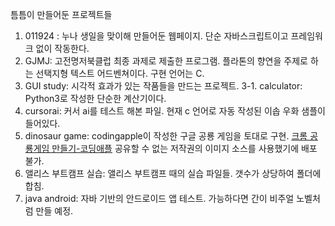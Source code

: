 틈틈이 만들어둔 프로젝트들
1. 011924 : 누나 생일을 맞이해 만들어둔 웹페이지. 단순 자바스크립트이고 프레임워크 없이 작동한다.
2. GJMJ: 고전명저북클럽 최종 과제로 제출한 프로그램. 플라톤의 향연을 주제로 하는 선택지형 텍스트 어드벤쳐이다. 구현 언어는 C.
3. GUI study: 시각적 효과가 있는 작품들을 만드는 프로젝트. 3-1. calculator: Python3로 작성한 단순한 계산기이다.
4. cursorai: 커서 ai를 테스트 해본 파일. 현재 c 언어로 자동 작성된 이솝 우화 샘플이 들어있다.
5. dinosaur game: codingapple이 작성한 구글 공룡 게임을 토대로 구현. [크롬 공룡게임 만들기-코딩애플](https://www.youtube.com/watch?v=qkTtmgCjHhM)
공유할 수 없는 저작권의 이미지 소스를 사용했기에 배포 불가.
6. 앨리스 부트캠프 실습: 앨리스 부트캠프 때의 실습 파일들. 갯수가 상당하여 폴더에 합침.
7. java android: 자바 기반의 안드로이드 앱 테스트. 가능하다면 간이 비주얼 노벨처럼 만들 예정. 

